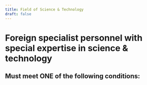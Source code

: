 ```yaml
---
title: Field of Science & Technology
draft: false
---
```

# Foreign specialist personnel with special expertise in science & technology

## Must meet **ONE** of the following conditions:
